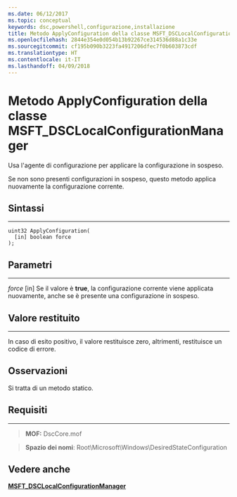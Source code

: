 ```yaml
---
ms.date: 06/12/2017
ms.topic: conceptual
keywords: dsc,powershell,configurazione,installazione
title: Metodo ApplyConfiguration della classe MSFT_DSCLocalConfigurationManager
ms.openlocfilehash: 2844e354e0d054b13b92267ce314536d88a1c33e
ms.sourcegitcommit: cf195b090b3223fa4917206dfec7f0b603873cdf
ms.translationtype: HT
ms.contentlocale: it-IT
ms.lasthandoff: 04/09/2018
---
```

# <a name="applyconfiguration-method-of-the-msftdsclocalconfigurationmanager-class"></a>Metodo ApplyConfiguration della classe MSFT_DSCLocalConfigurationManager

Usa l'agente di configurazione per applicare la configurazione in sospeso.

Se non sono presenti configurazioni in sospeso, questo metodo applica nuovamente la configurazione corrente.


## <a name="syntax"></a>Sintassi
------

```mof
uint32 ApplyConfiguration(
  [in] boolean force
);
```

## <a name="parameters"></a>Parametri
----------

*force* \[in\] Se il valore è **true**, la configurazione corrente viene applicata nuovamente, anche se è presente una configurazione in sospeso.

## <a name="return-value"></a>Valore restituito
------------

In caso di esito positivo, il valore restituisce zero, altrimenti, restituisce un codice di errore.

## <a name="remarks"></a>Osservazioni

Si tratta di un metodo statico.

## <a name="requirements"></a>Requisiti
------------
>**MOF:** DscCore.mof

>**Spazio dei nomi**: Root\Microsoft\Windows\DesiredStateConfiguration


## <a name="see-also"></a>Vedere anche


[**MSFT_DSCLocalConfigurationManager**](msft-dsclocalconfigurationmanager.md)
